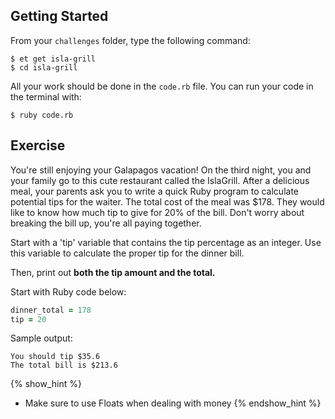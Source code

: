 ## Getting Started

From your `challenges` folder, type the following command:

```
$ et get isla-grill
$ cd isla-grill
```

All your work should be done in the `code.rb` file. You can run your code in the terminal with:

```
$ ruby code.rb
```

## Exercise

You're still enjoying your Galapagos vacation! On the third night, you and your
family go to this cute restaurant called the IslaGrill.  After a delicious meal,
your parents ask you to write a quick Ruby program to calculate potential tips
for the waiter.  The total cost of the meal was $178.  They would like to know
how much tip to give for 20% of the bill. Don't worry about breaking the bill up, you're all paying together.

Start with a 'tip' variable that contains the tip percentage as 
an integer.  Use this variable to calculate the proper tip for the dinner bill. 

Then, print out **both the tip amount and the total.**  

Start with Ruby code below:

```ruby
dinner_total = 178
tip = 20
```

Sample output:

```no-highlight
You should tip $35.6
The total bill is $213.6
```

{% show_hint %}
- Make sure to use Floats when dealing with money
{% endshow_hint %}
